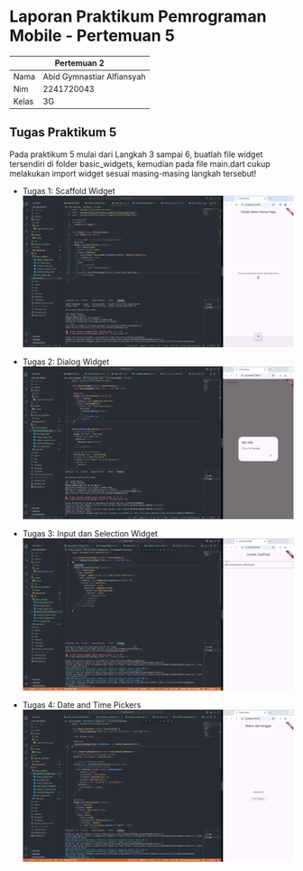 # Laporan Praktikum Pemrograman Mobile - Pertemuan 5

<table>
    <thead>
        <th style="text-align: center;" colspan="2">Pertemuan 2</th>
    </thead>
    <tbody>
        <tr>
            <td>Nama</td>
            <td>Abid Gymnastiar Alfiansyah</td>
        </tr>
        <tr>
            <td>Nim</td>
            <td>2241720043</td>
        </tr>
        <tr>
            <td>Kelas</td>
            <td>3G</td>
        </tr>
    </tbody>
</table>

  ## Tugas Praktikum 5 

  Pada praktikum 5 mulai dari Langkah 3 sampai 6, buatlah file widget tersendiri di folder basic_widgets, kemudian pada file main.dart cukup melakukan import widget sesuai masing-masing langkah tersebut!

  - Tugas 1: Scaffold Widget
   ![prak4](docs/tugas2_1.png)

  - Tugas 2: Dialog Widget
   ![prak4](docs/tugas2_2.png)

  - Tugas 3: Input dan Selection Widget
   ![prak4](docs/tugas2_3.png)

  - Tugas 4: Date and Time Pickers
   ![prak4](docs/tugas2_4.png)